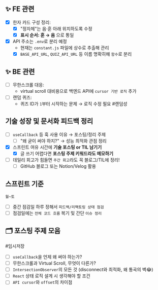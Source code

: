 ##  ✨ FE 관련

- [x] 한자 카드 구성 정리:
  - [x] "정자체"는 음·훈 아래 위치하도록 수정
  - [x] **표시 순서: 훈 → 음** 으로 통일
- [x] API 주소는 `.env`로 분리 예정
  - 현재는 `constant.js` 파일에 상수로 추출해 관리
  - [x] `BASE_API_URL`, `QUIZ_API_URL` 등 이름 명확히해 `함수`로 분리

##  ✨ BE 관련

- [ ] 무한스크롤 대응:
  - virtual scroll 대비용으로 백엔드 API에 `cursor 기반 로직` 추가
- [ ] 랜덤 퀴즈:
  - 퀴즈 ID가 `1`부터 시작하는 문제 → 로직 수정 필요 #랜덤성 

##  기술 성장 및 문서화 피드백 정리

- [ ] `useCallback` 등 훅 사용 이유 → 포스팅/정리 주제
  - [ ] "왜 굳이 써야 하지?" → 성능 최적화 관점 정리
- [x] 스프린트 여유 시간에 **기술 포스팅 or TIL 남기기**
  - [x] 글 쓰기 어렵다면 **포스팅 주제 키워드라도 메모하기**
- [ ] 데일리 회고가 힘들면 `주간 회고`라도 꼭 블로그/TIL에 정리!
  - [ ] GitHub 블로그 또는 Notion/Velog 활용

## 스프린트 기준

`월~토` 
- [ ] 중간 점검일 하루 정해서 `피드백/리팩토링 상태 점검`
- [ ] 점검일에는 `전체 코드 흐름` 복기 및 간단 `이슈 정리`

## 🗂 포스팅 주제 모음 
#임시저장

- [ ] `useCallback`을 언제 왜 써야 하는가?
- [ ] 무한스크롤과 Virtual Scroll, 무엇이 다른가?
- [ ] `IntersectionObserver`의 모든 것 (disconnect와 최적화, 왜 통곡의 벽😂)
- [ ] `React` 상태 로직 설계 시 생각해야 할 조건
- [ ] `API cursor`와 `offset`의 차이점
